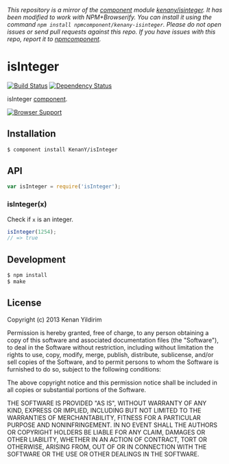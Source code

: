 *This repository is a mirror of the [component](http://component.io) module [kenany/isinteger](http://github.com/kenany/isinteger). It has been modified to work with NPM+Browserify. You can install it using the command `npm install npmcomponent/kenany-isinteger`. Please do not open issues or send pull requests against this repo. If you have issues with this repo, report it to [npmcomponent](https://github.com/airportyh/npmcomponent).*
# isInteger

[![Build Status](https://travis-ci.org/KenanY/isInteger.png)](https://travis-ci.org/KenanY/isInteger)
[![Dependency Status](https://gemnasium.com/KenanY/isInteger.png)](https://gemnasium.com/KenanY/isInteger)

isInteger [component](https://github.com/component).

[![Browser Support](https://ci.testling.com/KenanY/isInteger.png)](https://ci.testling.com/KenanY/isInteger)

## Installation

``` bash
$ component install KenanY/isInteger
```

## API

``` javascript
var isInteger = require('isInteger');
```

### isInteger(x)

Check if `x` is an integer.

``` javascript
isInteger(1254);
// => true
```

## Development

``` bash
$ npm install
$ make
```

## License

Copyright (c) 2013 Kenan Yildirim

Permission is hereby granted, free of charge, to any person obtaining a copy
of this software and associated documentation files (the "Software"), to deal
in the Software without restriction, including without limitation the rights
to use, copy, modify, merge, publish, distribute, sublicense, and/or sell
copies of the Software, and to permit persons to whom the Software is
furnished to do so, subject to the following conditions:

The above copyright notice and this permission notice shall be included in all
copies or substantial portions of the Software.

THE SOFTWARE IS PROVIDED "AS IS", WITHOUT WARRANTY OF ANY KIND,
EXPRESS OR IMPLIED, INCLUDING BUT NOT LIMITED TO THE WARRANTIES OF
MERCHANTABILITY, FITNESS FOR A PARTICULAR PURPOSE AND NONINFRINGEMENT.
IN NO EVENT SHALL THE AUTHORS OR COPYRIGHT HOLDERS BE LIABLE FOR ANY CLAIM,
DAMAGES OR OTHER LIABILITY, WHETHER IN AN ACTION OF CONTRACT, TORT OR
OTHERWISE, ARISING FROM, OUT OF OR IN CONNECTION WITH THE SOFTWARE OR THE USE
OR OTHER DEALINGS IN THE SOFTWARE.